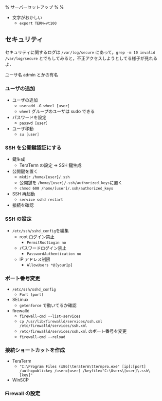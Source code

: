 % サーバーセットアップ
%
%

- 文字がおかしい
  - `export TERM=vt100`

## セキュリティ

セキュリティに関するログは `/var/log/secure` にあって，`grep -m 10 invalid /var/log/secure` とでもしてみると，不正アクセスしようとしてる様子が見れるよ．

ユーサ名 admin とかの有名

### ユーザの追加

- ユーザの追加
  - `useradd -G wheel [user]`
  - `wheel` グループのユーザは sudo できる
- パスワードを設定
  - `passwd [user]`
- ユーザ移動
  - `su [user]`

### SSH を公開鍵認証にする

- 鍵生成
  - TeraTerm の設定 → SSH 鍵生成
- 公開鍵を置く
  - `mkdir /home/[user]/.ssh`
  - 公開鍵を `/home/[user]/.ssh/authorized_keys`に置く
  - `chmod 600 /home/[user]/.ssh/authorized_keys`
- SSH 再起動
  - `service sshd restart`
- 接続を確認

### SSH の設定

- `/etc/ssh/sshd_config`を編集
  - root ログイン禁止
    - `PermitRootLogin no`
  - パスワードログイン禁止
    - `PasswordAuthentication no`
  - IP アドレス制限
    - `AllowUsers *@[yourIp]`

### ポート番号変更

- `/etc/ssh/sshd_config`
  - `Port [port]`
- SELinux
  - `getenforce` で動いてるか確認
- firewalld
  - `firewall-cmd --list-services`
  - `cp /usr/lib/firewalld/services/ssh.xml /etc/firewalld/services/ssh.xml`
  - `/etc/firewalld/services/ssh.xml` のポート番号を変更
  - `firewall-cmd --reload`

### 接続ショートカットを作成

- TeraTerm
  - `"C:\Program Files (x86)\teraterm\ttermpro.exe" [ip]:[port] /auth=publickey /user=[user] /keyfile="C:\Users\[user]\.ssh\[key]"`
- WinSCP

### Firewall の設定

